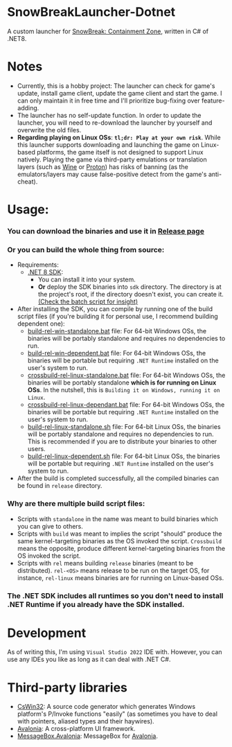 # SnowBreakLauncher-Dotnet
 A custom launcher for [SnowBreak: Containment Zone](https://snowbreak.amazingseasun.com/), written in C# of .NET8.

# Notes
 - Currently, this is a hobby project: The launcher can check for game's update, install game client, update the game client and start the game. I can only maintain it in free time and I'll prioritize bug-fixing over feature-adding.
 - The launcher has no self-update function. In order to update the launcher, you will need to re-download the launcher by yourself and overwrite the old files.
 - **Regarding playing on Linux OSs**: **`tl;dr: Play at your own risk`**. While this launcher supports downloading and launching the game on Linux-based platforms, the game itself is not designed to support Linux natively. Playing the game via third-party emulations or translation layers \(such as [Wine](https://wiki.winehq.org/Main_Page) or [Proton](https://github.com/ValveSoftware/Proton)\) has risks of banning \(as the emulators/layers may cause false-positive detect from the game's anti-cheat\).
 
 
# Usage:
### You can download the binaries and use it in [Release page](../../releases/latest)
### Or you can build the whole thing from source:
- Requirements:
  - [.NET 8 SDK](https://dotnet.microsoft.com/en-us/download/dotnet/8.0):
    - You can install it into your system.
    - **Or** deploy the SDK binaries into `sdk` directory. The directory is at the project's root, if the directory doesn't exist, you can create it. [(Check the batch script for insight)](build-rel-win-standalone.bat#L10)
- After installing the SDK, you can compile by running one of the build script files (if you're building it for personal use, I recommend building dependent one):
  - [build-rel-win-standalone.bat](build-rel-win-standalone.bat) file: For 64-bit Windows OSs, the binaries will be portably standalone and requires no dependencies to run.
  - [build-rel-win-dependent.bat](build-rel-win-dependent.bat.sh) file: For 64-bit Windows OSs, the binaries will be portable but requiring `.NET Runtime` installed on the user's system to run.
  - [crossbuild-rel-linux-standalone.bat](crossbuild-rel-linux-standalone.bat) file: For 64-bit Windows OSs, the binaries will be portably standalone **which is for running on Linux OSs**. In the nutshell, this is `Building it on Windows, running it on Linux`.
  - [crossbuild-rel-linux-dependant.bat](crossbuild-rel-linux-dependant.bat) file: For 64-bit Windows OSs, the binaries will be portable but requiring `.NET Runtime` installed on the user's system to run.
  - [build-rel-linux-standalone.sh](build-rel-linux-standalone.sh) file: For 64-bit Linux OSs, the binaries will be portably standalone and requires no dependencies to run. This is recommended if you are to distribute your binaries to other users.
  - [build-rel-linux-dependent.sh](build-rel-linux-dependent.sh) file: For 64-bit Linux OSs, the binaries will be portable but requiring `.NET Runtime` installed on the user's system to run.
- After the build is completed successfully, all the compiled binaries can be found in `release` directory.

### Why are there multiple build script files:
- Scripts with `standalone` in the name was meant to build binaries which you can give to others.
- Scripts with `build` was meant to implies the script "should" produce the same kernel-targeting binaries as the OS invoked the script. `Crossbuild` means the opposite, produce different kernel-targeting binaries from the OS invoked the script.
- Scripts with `rel` means building `release` binaries (meant to be distributed). `rel-<OS>` means release to be run on the target OS, for instance, `rel-linux` means binaries are for running on Linux-based OSs.
### The .NET SDK includes all runtimes so you don't need to install .NET Runtime if you already have the SDK installed.

# Development
As of writing this, I'm using `Visual Studio 2022` IDE with. However, you can use any IDEs you like as long as it can deal with .NET C#.


# Third-party libraries
- [CsWin32](https://github.com/Microsoft/CsWin32): A source code generator which generates Windows platform's P/Invoke functions "easily" (as sometimes you have to deal with pointers, aliased types and their haywires).
- [Avalonia](https://github.com/AvaloniaUI/Avalonia): A cross-platform UI framework.
- [MessageBox.Avalonia](https://github.com/AvaloniaCommunity/MessageBox.Avalonia): MessageBox for [Avalonia](https://github.com/AvaloniaUI/Avalonia).
